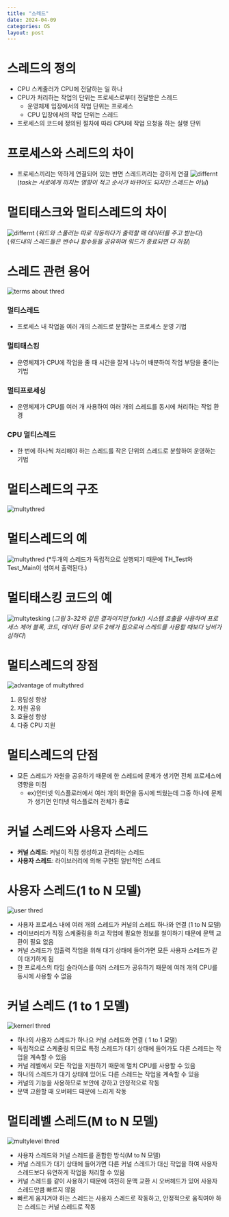 ```yaml
---
title: "스레드"
date: 2024-04-09
categories: OS
layout: post
---
```

# 스레드의 정의
- CPU 스케줄러가 CPU에 전달하는 일 하나
- CPU가 처리하는 작업의 단위는 프로세스로부터 전달받은 스레드
    - 운영체제 입장에서의 작업 단위는 프로세스
    - CPU 입장에서의 작업 단위는 스레드
- 프로세스의 코드에 정의된 절차에 따라 CPU에 작업 요청을 하는 실행 단위

# 프로세스와 스레드의 차이
- 프로세스끼리는 약하게 연결되어 있는 반면 스레드끼리는 강하게 연결
![differnt](/assets/osimg/differnt.png)
(*task는 서로에게 끼치는 영향이 적고 순서가 바뀌어도 되지만 스레드는 아님*)

# 멀티태스크와 멀티스레드의 차이
![differnt](/assets/osimg/diffent2.png)
(*워드와 스풀러는 따로 작동하다가 출력할 때 데이터를 주고 받는다*)  
(*워드내의 스레드들은 변수나 함수등을 공유하며 워드가 종료되면 다 꺼짐*)

# 스레드 관련 용어
![terms about thred](/assets/osimg/terms.png)
### 멀티스레드
- 프로세스 내 작업을 여러 개의 스레드로 분할하는 프로세스 운영 기법

### 멀티태스킹
- 운영체제가 CPU에 작업을 줄 때 시간을 잘게 나누어 배분하여 작업 부담을 줄이는 기법

### 멀티프로세싱
- 운영체제가 CPU를 여러 개 사용하여 여러 개의 스레드를 동시에 처리하는 작업 환경

### CPU 멀티스레드
- 한 번에 하나씩 처리해야 하는 스레드를 작은 단위의 스레드로 분할하여 운영하는 기법

# 멀티스레드의 구조
![multythred](/assets/osimg/multythred.png)

# 멀티스레드의 예
![multythred](/assets/osimg/multyThred2.png)
(*두개의 스레드가 독립적으로 실행되기 때문에 TH_Test와 Test_Main이 섞여서 출력된다.)

# 멀티태스킹 코드의 예
![multytesking](/assets/osimg/multytesking.png)
(*그림 3-32와 같은 결과이지만 fork() 시스템 호출을 사용하여 프로세스 제어 블록, 코드, 데이터 등이 모두 2배가 됨으로써 스레드를 사용할 때보다 낭비가 심하다*)

# 멀티스레드의 장점
![advantage of multythred](/assets/osimg/advantage.png)
1. 응답성 향상
2. 자원 공유
3. 효율성 향상
4. 다중 CPU 지원

# 멀티스레드의 단점
- 모든 스레드가 자원을 공유하기 때문에 한 스레드에 문제가 생기면 전체 프로세스에 영향을 미침
    -  ex)인터넷 익스플로러에서 여러 개의 화면을 동시에 띄웠는데 그중 하나에 문제가 생기면 인터넷 익스플로러 전체가 종료

# 커널 스레드와 사용자 스레드
- **커널 스레드**: 커널이 직접 생성하고 관리하는 스레드
- **사용자 스레드**: 라이브러리에 의해 구현된 일반적인 스레드

# 사용자 스레드(1 to N 모델)
![user thred](/assets/osimg/user_thred.png)
- 사용자 프로세스 내에 여러 개의 스레드가 커널의 스레드 하나와 연결 (1 to N 모델)
- 라이브러리가 직접 스케줄링을 하고 작업에 필요한 정보를 철이하기 때문에 문맥 교환이 필요 없음
- 커널 스레드가 입출력 작업을 위해 대기 상태에 들어가면 모든 사용자 스레드가 같이 대기하게 됨
- 한 프로세스의 타임 슬라이스를 여러 스레드가 공유하기 때문에 여러 개의 CPU를 동시에 사용할 수 없음

# 커널 스레드 (1 to 1 모델)
![kernerl thred](/assets/osimg/kernel_thred.png)
- 하나의 사용자 스레드가 하나으 커널 스레드와 연결 ( 1 to 1 모댈)
- 독립적으로 스케줄링 되므로 특정 스레드가 대기 상태에 들어가도 다른 스레드는 작업을 계속할 수 있음
- 커널 레벨에서 모든 작업을 지원하기 때문에 멀치 CPU를 사용할 수 있음
- 하나의 스레드가 대기 상태에 있어도 다른 스레드는 작업을 계속할 수 있음
- 커널의 기능을 사용하므로 보안에 강하고 안정적으로 작동
- 문맥 교환할 때 오버헤드 때문에 느리게 작동

# 멀티레벨 스레드(M to N 모델)
![multylevel thred](/assets/osimg/multylevel_thred.png)
- 사용자 스레드와 커널 스레드를 혼합한 방식(M to N 모델)
- 커널 스레드가 대기 상태에 들어가면 다른 커널 스레드가 대신 작업을 하여 사용자 스레드보다 유연하게 작업을 처리할 수 있음
- 커널 스레드를 같이 사용하기 때문에 여전히 문맥 교환 시 오버헤드가 있어 사용자 스레드만큼 빠르지 않음
- 빠르게 움지겨야 하는 스레드는 사용자 스레드로 작동하고, 안정적으로 움직여야 하는 스레드는 커널 스레드로 작동
